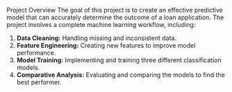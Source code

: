 Project Overview
The goal of this project is to create an effective predictive model that can accurately determine the outcome of a loan application. The project involves a complete machine learning workflow, including:
1.  **Data Cleaning:** Handling missing and inconsistent data.
2.  **Feature Engineering:** Creating new features to improve model performance.
3.  **Model Training:** Implementing and training three different classification models.
4.  **Comparative Analysis:** Evaluating and comparing the models to find the best performer.
